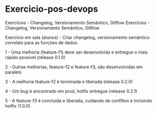 # Exercicio-pos-devops

Exercícios - Changelog, Versionamento Semântico, Gitflow
Exercícios - Changelog, Versionamento Semântico, Gitflow


Exercício em sala (alunos) - Criar changelog, versionamento semântico correlato para as funções de dados.

1 - Uma melhoria (feature-f1) deve ser desenvolvida e entregue o mais rápido possível (release 0.1.0)

2 - Outras melhorias, feature-f2 e feature-f3, são desenvolvidas em paralelo

3 - A melhoria feature-f2 é terminada e liberada (release 0.2.0)

4 - Um bug é encontrado em prod, hotfix entregue (release 0.2.1)

5 - A feature-f3 é concluída e liberada, cuidando de conflitos e incluindo hotfix (1.0.0)
